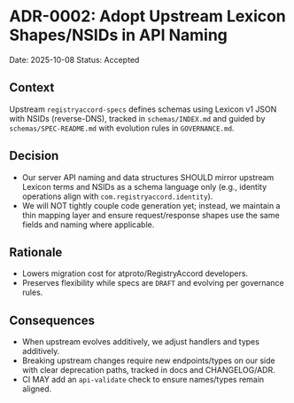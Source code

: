 # ADR-0002: Adopt Upstream Lexicon Shapes/NSIDs in API Naming

Date: 2025-10-08
Status: Accepted

## Context
Upstream `registryaccord-specs` defines schemas using Lexicon v1 JSON with NSIDs (reverse-DNS), tracked in `schemas/INDEX.md` and guided by `schemas/SPEC-README.md` with evolution rules in `GOVERNANCE.md`.

## Decision
- Our server API naming and data structures SHOULD mirror upstream Lexicon terms and NSIDs as a schema language only (e.g., identity operations align with `com.registryaccord.identity`).
- We will NOT tightly couple code generation yet; instead, we maintain a thin mapping layer and ensure request/response shapes use the same fields and naming where applicable.

## Rationale
- Lowers migration cost for atproto/RegistryAccord developers.
- Preserves flexibility while specs are `DRAFT` and evolving per governance rules.

## Consequences
- When upstream evolves additively, we adjust handlers and types additively.
- Breaking upstream changes require new endpoints/types on our side with clear deprecation paths, tracked in docs and CHANGELOG/ADR.
- CI MAY add an `api-validate` check to ensure names/types remain aligned.
